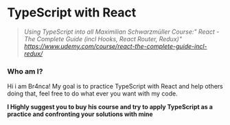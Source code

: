 # TypeScript with React

> _Using TypeScript into all Maximilian Schwarzmüller Course:" React - The Complete Guide (incl Hooks, React Router, Redux)" 
https://www.udemy.com/course/react-the-complete-guide-incl-redux/_
### Who am I?
Hi i am Br4nca! 
My goal is to practice TypeScript with React and help others doing that, feel free to do what ever you want with my code.

**I Highly suggest you to buy his course and try to apply TypeScript as a practice and confronting your solutions with mine**
